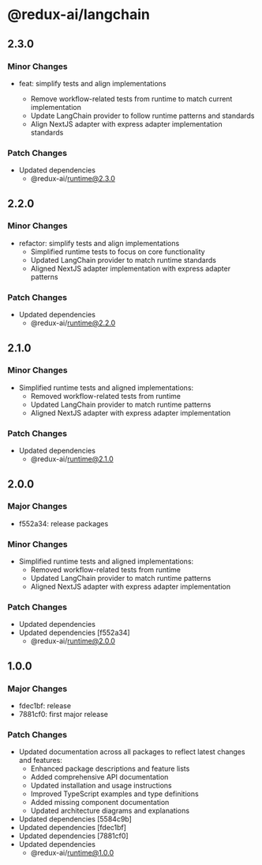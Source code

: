 # @redux-ai/langchain

## 2.3.0

### Minor Changes

- feat: simplify tests and align implementations

  - Remove workflow-related tests from runtime to match current implementation
  - Update LangChain provider to follow runtime patterns and standards
  - Align NextJS adapter with express adapter implementation standards

### Patch Changes

- Updated dependencies
  - @redux-ai/runtime@2.3.0

## 2.2.0

### Minor Changes

- refactor: simplify tests and align implementations
  - Simplified runtime tests to focus on core functionality
  - Updated LangChain provider to match runtime standards
  - Aligned NextJS adapter implementation with express adapter patterns

### Patch Changes

- Updated dependencies
  - @redux-ai/runtime@2.2.0

## 2.1.0

### Minor Changes

- Simplified runtime tests and aligned implementations:
  - Removed workflow-related tests from runtime
  - Updated LangChain provider to match runtime patterns
  - Aligned NextJS adapter with express adapter implementation

### Patch Changes

- Updated dependencies
  - @redux-ai/runtime@2.1.0

## 2.0.0

### Major Changes

- f552a34: release packages

### Minor Changes

- Simplified runtime tests and aligned implementations:
  - Removed workflow-related tests from runtime
  - Updated LangChain provider to match runtime patterns
  - Aligned NextJS adapter with express adapter implementation

### Patch Changes

- Updated dependencies
- Updated dependencies [f552a34]
  - @redux-ai/runtime@2.0.0

## 1.0.0

### Major Changes

- fdec1bf: release
- 7881cf0: first major release

### Patch Changes

- Updated documentation across all packages to reflect latest changes and features:
  - Enhanced package descriptions and feature lists
  - Added comprehensive API documentation
  - Updated installation and usage instructions
  - Improved TypeScript examples and type definitions
  - Added missing component documentation
  - Updated architecture diagrams and explanations
- Updated dependencies [5584c9b]
- Updated dependencies [fdec1bf]
- Updated dependencies [7881cf0]
- Updated dependencies
  - @redux-ai/runtime@1.0.0
